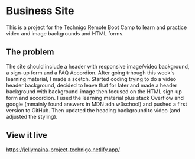 # Business Site

This is a project for the Technigo Remote Boot Camp to learn and practice video and image backgrounds and HTML forms.


## The problem

The site should include a header with responsive image/video background, a sign-up form and a FAQ Accordion.
After going trhough this week's learning material, I made a scetch. 
Started coding trying to do a video header background, decided to leave that for later and made a header background with background-image then focused on the HTML sign-up form and accordion. I used the learning material plus stack Overflow and google (mmainly found answers in MDN adn w3school) and pushed a first version to GitHub.
Then updated the heading background to video (and adjusted the styling).

## View it live

https://jellymaina-project-technigo.netlify.app/
